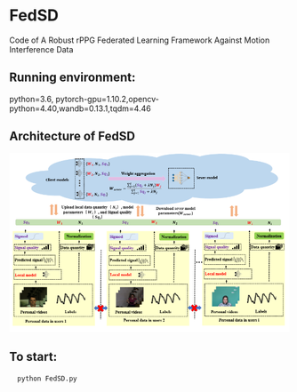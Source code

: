 # FedSD
Code of A Robust rPPG Federated Learning Framework Against Motion Interference Data

## Running environment:
python=3.6, pytorch-gpu=1.10.2,opencv-python=4.40,wandb=0.13.1,tqdm=4.46

## Architecture of FedSD
<img src='./Architecture.png'  width=648>

## To start: 
```bash
  python FedSD.py 
```

